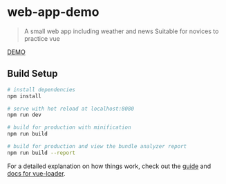 # web-app-demo

> A small web app including weather and news
> Suitable for novices to practice vue

<a href='https://self-regulation.cn/weather-joke/index.html#/home'>DEMO</a>


## Build Setup

``` bash
# install dependencies
npm install

# serve with hot reload at localhost:8080
npm run dev

# build for production with minification
npm run build

# build for production and view the bundle analyzer report
npm run build --report
```

For a detailed explanation on how things work, check out the [guide](http://vuejs-templates.github.io/webpack/) and [docs for vue-loader](http://vuejs.github.io/vue-loader).
